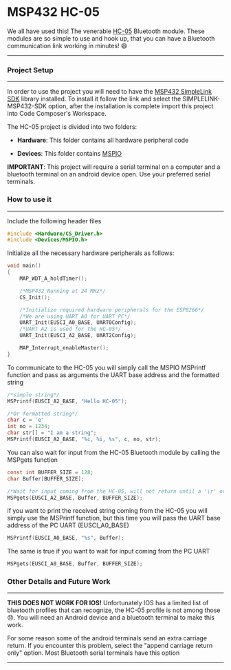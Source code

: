 # **MSP432 HC-05**

We all have used this! The venerable [HC-05](https://www.amazon.com/KEDSUM-Arduino-Bluetooth-Wireless-Transceiver/dp/B0093XAV4U/ref=sr_1_3?ie=UTF8&qid=1505098254&sr=8-3&keywords=arduino+bluetooth) Bluetooth module. These modules are so simple to use and hook up, that you can have a Bluetooth communication link working in minutes! :smile:
***

### **Project Setup**
***
In order to use the project you will need to have the [MSP432 SimpleLink SDK](http://www.ti.com/tool/SIMPLELINK-MSP432-SDK) library installed. To install it follow the link and select the SIMPLELINK-MSP432-SDK option, after the installation is complete import this project into Code Composer's Workspace. 

The HC-05 project is divided into two folders:

- **Hardware**: This folder contains all hardware peripheral code

- **Devices**: This folder contains [MSPIO](https://github.com/amartinezacosta/MSPIO)

**IMPORTANT**: This project will require a serial terminal on a computer and a bluetooth terminal on an android device open. Use your preferred serial terminals.

### **How to use it**
***
Include the following header files
```c
#include <Hardware/CS_Driver.h>
#include <Devices/MSPIO.h>
```
Initialize all the necessary hardware peripherals as follows:
```c
void main()
{
	MAP_WDT_A_holdTimer();

    /*MSP432 Running at 24 MHz*/
	CS_Init();

	/*Initialize required hardware peripherals for the ESP8266*/
	/*We are using UART A0 for UART PC*/
	UART_Init(EUSCI_A0_BASE, UART0Config);
	/*UART A2 is used for the HC-05*/
	UART_Init(EUSCI_A2_BASE, UART2Config);

    MAP_Interrupt_enableMaster();
}
```
To communicate to the HC-05 you will simply call the MSPIO MSPrintf function and pass as arguments the UART base address and the formatted string 
```c
/*simple string*/
MSPrintf(EUSCI_A2_BASE, "Hello HC-05");

/*Or formatted string*/
char c = 'e'
int no = 1234;
char str[] = "I am a string";
MSPrintf(EUSCI_A2_BASE, "%c, %i, %s", c, no, str);
```
You can also wait for input from the HC-05 Bluetooth module by calling the MSPgets function
```c
const int BUFFER_SIZE = 128;
char Buffer[BUFFER_SIZE];

/*Wait for input coming from the HC-05, will not return until a '\r' or '\n' is received*/
MSPgets(EUSCI_A2_BASE, Buffer, BUFFER_SIZE);
```
if you want to print the received string coming from the HC-05 you will simply use the MSPrintf function, but this time you will pass the UART base address of the PC UART (EUSCI_A0_BASE)
```c
MSPrintf(EUSCI_A0_BASE, "%s", Buffer);
```
The same is true if you want to wait for input coming from the PC UART
```c
MSPgets(EUSCI_A0_BASE, Buffer, BUFFER_SIZE);
```

### **Other Details and Future Work**
***
**THIS DOES NOT WORK FOR IOS!** Unfortunately IOS has a limited list of bluetooth profiles that can recognize, the HC-05 profile is not among those :disappointed:. You will need an Android device and a bluetooth terminal to make this work. 

For some reason some of the android terminals send an extra carriage return. If you encounter this problem, select the "append carriage return only" option. Most Bluetooth serial terminals have this option

***

